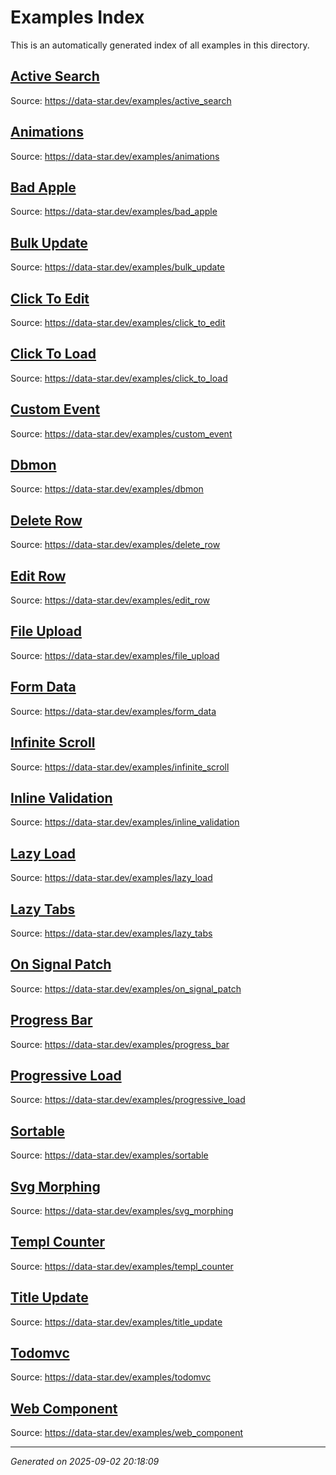 # Examples Index

This is an automatically generated index of all examples in this directory.

## [Active Search](active_search.md)
Source: https://data-star.dev/examples/active_search

## [Animations](animations.md)
Source: https://data-star.dev/examples/animations

## [Bad Apple](bad_apple.md)
Source: https://data-star.dev/examples/bad_apple

## [Bulk Update](bulk_update.md)
Source: https://data-star.dev/examples/bulk_update

## [Click To Edit](click_to_edit.md)
Source: https://data-star.dev/examples/click_to_edit

## [Click To Load](click_to_load.md)
Source: https://data-star.dev/examples/click_to_load

## [Custom Event](custom_event.md)
Source: https://data-star.dev/examples/custom_event

## [Dbmon](dbmon.md)
Source: https://data-star.dev/examples/dbmon

## [Delete Row](delete_row.md)
Source: https://data-star.dev/examples/delete_row

## [Edit Row](edit_row.md)
Source: https://data-star.dev/examples/edit_row

## [File Upload](file_upload.md)
Source: https://data-star.dev/examples/file_upload

## [Form Data](form_data.md)
Source: https://data-star.dev/examples/form_data

## [Infinite Scroll](infinite_scroll.md)
Source: https://data-star.dev/examples/infinite_scroll

## [Inline Validation](inline_validation.md)
Source: https://data-star.dev/examples/inline_validation

## [Lazy Load](lazy_load.md)
Source: https://data-star.dev/examples/lazy_load

## [Lazy Tabs](lazy_tabs.md)
Source: https://data-star.dev/examples/lazy_tabs

## [On Signal Patch](on_signal_patch.md)
Source: https://data-star.dev/examples/on_signal_patch

## [Progress Bar](progress_bar.md)
Source: https://data-star.dev/examples/progress_bar

## [Progressive Load](progressive_load.md)
Source: https://data-star.dev/examples/progressive_load

## [Sortable](sortable.md)
Source: https://data-star.dev/examples/sortable

## [Svg Morphing](svg_morphing.md)
Source: https://data-star.dev/examples/svg_morphing

## [Templ Counter](templ_counter.md)
Source: https://data-star.dev/examples/templ_counter

## [Title Update](title_update.md)
Source: https://data-star.dev/examples/title_update

## [Todomvc](todomvc.md)
Source: https://data-star.dev/examples/todomvc

## [Web Component](web_component.md)
Source: https://data-star.dev/examples/web_component


---

*Generated on 2025-09-02 20:18:09*
